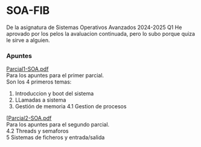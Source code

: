 # SOA-FIB
De la asignatura de Sistemas Operativos Avanzados 2024-2025 Q1
He aprovado por los pelos la avaluacion continuada, pero lo subo porque quiza le sirve a alguien.

### Apuntes
[Parcial1-SOA.pdf](https://github.com/annukio/SOA-FIB/blob/main/apuntes/Parcial1-%20SOA.pdf) \
Para los apuntes para el primer parcial.\
Son los 4 primeros temas:
1. Introduccion y boot del sistema
2. LLamadas a sistema
3. Gestión de memoria
4.1 Gestion de procesos

[[Parcial2-SOA.pdf](https://github.com/annukio/SOA-FIB/blob/main/apuntes/Parcial2-SOA.pdf)\
Para los apuntes para el segundo parcial.\
4.2 Threads y semaforos\
5 Sistemas de ficheros y entrada/salida

